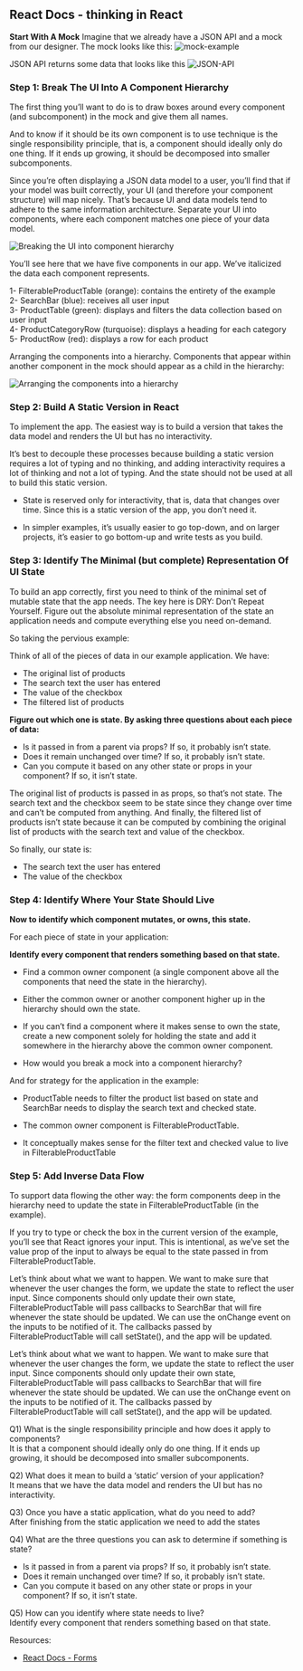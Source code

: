 ## React Docs - thinking in React

**Start With A Mock**
Imagine that we already have a JSON API and a mock from our designer. The mock looks like this:
![mock-example](../img-301/class05/mock-example.jpg)

JSON API returns some data that looks like this
![JSON-API](../img-301/class05/JSON-API-example.jpg)


### Step 1: Break The UI Into A Component Hierarchy

The first thing you’ll want to do is to draw boxes around every component (and subcomponent) in the mock and give them all names.

And to know if it should be its own component is to use technique is the single responsibility principle, that is, a component should ideally only do one thing. If it ends up growing, it should be decomposed into smaller subcomponents.

Since you’re often displaying a JSON data model to a user, you’ll find that if your model was built correctly, your UI (and therefore your component structure) will map nicely. That’s because UI and data models tend to adhere to the same information architecture. Separate your UI into components, where each component matches one piece of your data model.

![Breaking the UI into component hierarchy](../img-301/class05/break-UI-into-components.jpg)

You’ll see here that we have five components in our app. We’ve italicized the data each component represents.

1-	FilterableProductTable (orange): contains the entirety of the example<br>
2-	SearchBar (blue): receives all user input<br>
3-	ProductTable (green): displays and filters the data collection based on user input<br>
4-	ProductCategoryRow (turquoise): displays a heading for each category<br>
5-	ProductRow (red): displays a row for each product<br>

Arranging the components into a hierarchy. Components that appear within another component in the mock should appear as a child in the hierarchy:

![Arranging the components into a hierarchy](../img-301/class05/component-hierarchy.jpg)

### Step 2: Build A Static Version in React

To implement the app. The easiest way is to build a version that takes the data model and renders the UI but has no interactivity. 

It’s best to decouple these processes because building a static version requires a lot of typing and no thinking, and adding interactivity requires a lot of thinking and not a lot of typing.
And the state should not be used at all to build this static version. 

- State is reserved only for interactivity, that is, data that changes over time. Since this is a static version of the app, you don’t need it.

- In simpler examples, it’s usually easier to go top-down, and on larger projects, it’s easier to go bottom-up and write tests as you build.

### Step 3: Identify The Minimal (but complete) Representation Of UI State

To build an app correctly, first you need to think of the minimal set of mutable state that the app needs. The key here is DRY: Don’t Repeat Yourself. Figure out the absolute minimal representation of the state an application needs and compute everything else you need on-demand.

So taking the pervious example: 

Think of all of the pieces of data in our example application. We have:

-	The original list of products<br>
-	 The search text the user has entered<br>
-	The value of the checkbox<br>
-	The filtered list of products<br>

**Figure out which one is state. By asking three questions about each piece of data:**
 -	Is it passed in from a parent via props? If so, it probably isn’t state.
 -	Does it remain unchanged over time? If so, it probably isn’t state.
 -	Can you compute it based on any other state or props in your component? If so, it isn’t state.

The original list of products is passed in as props, so that’s not state. The search text and the checkbox seem to be state since they change over time and can’t be computed from anything. And finally, the filtered list of products isn’t state because it can be computed by combining the original list of products with the search text and value of the checkbox.

So finally, our state is:
-	The search text the user has entered
-	The value of the checkbox

### Step 4: Identify Where Your State Should Live

**Now to identify which component mutates, or owns, this state.**

For each piece of state in your application:

**Identify every component that renders something based on that state.**

 -	Find a common owner component (a single component above all the components that need the state in the hierarchy).
 -	Either the common owner or another component higher up in the hierarchy should own the state.

 -	If you can’t find a component where it makes sense to own the state, create a new component solely for holding the state and add it somewhere in the hierarchy above the common owner component.
  -	How would you break a mock into a component hierarchy?

And for strategy for the application in the example:

 -	ProductTable needs to filter the product list based on state and SearchBar needs to display the search text and checked state.

 -	The common owner component is FilterableProductTable.

 -	It conceptually makes sense for the filter text and checked value to live in FilterableProductTable

### Step 5: Add Inverse Data Flow

To support data flowing the other way: the form components deep in the hierarchy need to update the state in FilterableProductTable (in the example).

If you try to type or check the box in the current version of the example, you’ll see that React ignores your input. This is intentional, as we’ve set the value prop of the input to always be equal to the state passed in from FilterableProductTable.

Let’s think about what we want to happen. We want to make sure that whenever the user changes the form, we update the state to reflect the user input. Since components should only update their own state, FilterableProductTable will pass callbacks to SearchBar that will fire whenever the state should be updated. We can use the onChange event on the inputs to be notified of it. The callbacks passed by FilterableProductTable will call setState(), and the app will be updated.

Let’s think about what we want to happen. We want to make sure that whenever the user changes the form, we update the state to reflect the user input. Since components should only update their own state, FilterableProductTable will pass callbacks to SearchBar that will fire whenever the state should be updated. We can use the onChange event on the inputs to be notified of it. The callbacks passed by FilterableProductTable will call setState(), and the app will be updated.


Q1) What is the single responsibility principle and how does it apply to components?<br>
It  is that a component should ideally only do one thing. If it ends up growing, it should be decomposed into smaller subcomponents.

Q2) What does it mean to build a ‘static’ version of your application?<br>
It means that we have the data model and renders the UI but has no interactivity.

Q3) Once you have a static application, what do you need to add?<br>
After finishing from the static application we need to add the states

Q4) What are the three questions you can ask to determine if something is state?<br>

 -	Is it passed in from a parent via props? If so, it probably isn’t state.
 -	Does it remain unchanged over time? If so, it probably isn’t state.
 -	Can you compute it based on any other state or props in your component? If so, it isn’t state.


Q5) How can you identify where state needs to live?<br>
Identify every component that renders something based on that state.




Resources:

 - [React Docs - Forms](https://reactjs.org/docs/forms.html)

